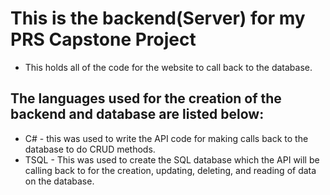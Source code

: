 # This is the backend(Server) for my PRS Capstone Project
- This holds all of the code for the website to call back to the database. 


## The languages used for the creation of the backend and database are listed below: 
- C# - this was used to write the API code for making calls back to the database to do CRUD methods.  
- TSQL - This was used to create the SQL database which the API will be calling back to for the creation, updating, deleting, and reading of data on the database.  
